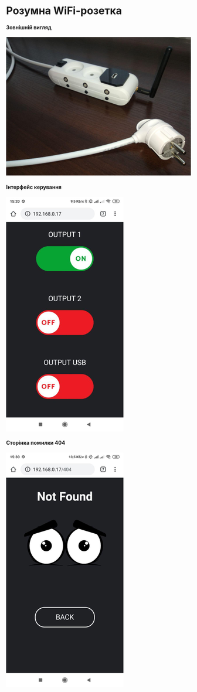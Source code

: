 # Розумна WiFi-розетка

#### Зовнішній вигляд
![Image description](https://github.com/MaksKliuba/ArduinoProjects/blob/master/MaxSocket/images/photo_1.jpg)

#### Інтерфейс керування
![Image description](https://github.com/MaksKliuba/ArduinoProjects/blob/master/MaxSocket/images/photo_2.jpg)

#### Сторінка помилки 404
![Image description](https://github.com/MaksKliuba/ArduinoProjects/blob/master/MaxSocket/images/photo_3.jpg)
